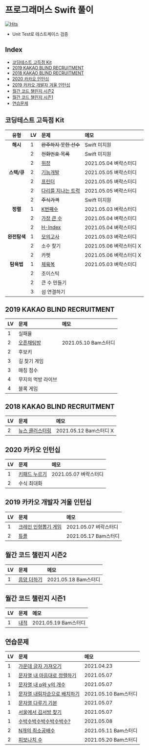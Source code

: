# 프로그래머스 Swift 풀이

[![Hits](https://hits.seeyoufarm.com/api/count/incr/badge.svg?url=https%3A%2F%2Fgithub.com%2FKyungminLeeDev%2FProgrammers_Swift)](https://hits.seeyoufarm.com)

- Unit Test로 테스트케이스 검증



## Index

- [코딩테스트 고득점 Kit](#코딩테스트-고득점-Kit)
- [2019 KAKAO BLIND RECRUITMENT](#2019-KAKAO-BLIND-RECRUITMENT)
- [2018 KAKAO BLIND RECRUITMENT](#2018-KAKAO-BLIND-RECRUITMENT)
- [2020 카카오 인턴십](#2020-카카오-인턴십)
- [2019 카카오 개발자 겨울 인턴십](#2019-카카오-개발자-겨울-인턴십)
- [월간 코드 챌린지 시즌2](#월간-코드-챌린지-시즌2)
- [월간 코드 챌린지 시즌1](#월간-코드-챌린지-시즌1)
- [연습문제](#연습문제)



## 코딩테스트 고득점 Kit

| 유형          | LV | 문제                                                                 | 메모 |
| :-----------: | -- | :------------------------------------------------------------------- | :--- |
| **해시**      | 1  | ~~완주하지 못한 선수~~                                               | Swift 미지원 |
|               | 2  | ~~전화번호 목록~~                                                    | Swift 미지원 |
|               | 2  | [위장](./Programmers_Swift/LV2_위장.swift)                           | 2021.05.04 벼락스터디 |
| **스택/큐**   | 2  | [기능개발](./Programmers_Swift/LV2_기능개발.swift)                   | 2021.05.05 벼락스터디 |
|               | 2  | [프린터](./Programmers_Swift/LV2_프린터.swift)                       | 2021.05.05 벼락스터디 |
|               | 2  | [다리를 지나는 트럭](./Programmers_Swift/LV2_다리를지나는트럭.swift) | 2021.05.05 벼락스터디 |
|               | 2  | ~~주식가격~~                                                         | Swift 미지원 |
| **정렬**      | 1  | [K번째수](./Programmers_Swift/LV1_K번째수.swift)                     | 2021.05.03 벼락스터디 |
|               | 2  | [가장 큰 수](./Programmers_Swift/LV2_가장큰수.swift)                 | 2021.05.04 벼락스터디 |
|               | 2  | [H-Index](./Programmers_Swift/LV2_H_Index.swift)                     | 2021.05.04 벼락스터디 |
| **완전탐색**  | 1  | [모의고사](./Programmers_Swift/LV1_모의고사.swift)                   | 2021.05.03 벼락스터디 |
|               | 2  | 소수 찾기                                                            | 2021.05.06 벼락스터디 X |
|               | 2  | 카펫                                                                 | 2021.05.06 벼락스터디 X |
| **탐욕법**    | 1  | [체육복](./Programmers_Swift/LV1_체육복.swift)                       | 2021.05.03 벼락스터디 |
|               | 2  | 조이스틱                                                             | |
|               | 2  | 큰 수 만들기                                                         | |
|               | 3  | 섬 연결하기                                                          | |





## 2019 KAKAO BLIND RECRUITMENT

| LV | 문제                                                                 | 메모 |
| -- | :------------------------------------------------------------------- | :--- |
| 1  | 실패율                                                               | |
| 2  | [오픈채팅방](./Programmers_Swift/LV2_오픈채팅방.swift)               | 2021.05.10 Bam스터디 |
| 2  | 후보키                                                               | |
| 3  | 길 찾기 게임                                                         | |
| 3  | 매칭 점수                                                            | |
| 4  | 무지의 먹방 라이브                                                   | |
| 4  | 블록 게임                                                            | |



## 2018 KAKAO BLIND RECRUITMENT

| LV | 문제                                                                 | 메모 |
| -- | :------------------------------------------------------------------- | :--- |
| 2  | [뉴스 클러스터링](./Programmers_Swift/LV2_뉴스클러스터링.swift)      | 2021.05.12 Bam스터디 X |



## 2020 카카오 인턴십

| LV | 문제                                                                 | 메모 |
| -- | :------------------------------------------------------------------- | :--- |
| 1  | [키패드 누르기](./Programmers_Swift/LV1_키패드누르기.swift)          | 2021.05.07 벼락스터디 |
| 2  | 수식 최대화                                                          |  |



## 2019 카카오 개발자 겨울 인턴십

| LV | 문제                                                                 | 메모 |
| -- | :------------------------------------------------------------------- | :--- |
| 1  | [크레인 인형뽑기 게임](./Programmers_Swift/LV1_크레인인형뽑기게임.swift) | 2021.05.07 벼락스터디 |
| 2  | [튜플](./Programmers_Swift/LV2_튜플.swift)                           | 2021.05.17 Bam스터디 |



## 월간 코드 챌린지 시즌2

| LV | 문제                                                                 | 메모 |
| -- | :------------------------------------------------------------------- | :--- |
| 1  | [음양 더하기](./Programmers_Swift/LV1_음양더하기.swift)      | 2021.05.18 Bam스터디 |



## 월간 코드 챌린지 시즌1

| LV | 문제                                                                 | 메모 |
| -- | :------------------------------------------------------------------- | :--- |
| 1  | [내적](./Programmers_Swift/LV1_내적.swift)      | 2021.05.19 Bam스터디 |



## 연습문제

| LV | 문제                                                                                  | 메모 |
| -- | :------------------------------------------------------------------------------------ | :--- |
| 1  | [가운데 글자 가져오기](./Programmers_Swift/LV1_가운데글자가져오기.swift)              | 2021.04.23 |
| 1  | [문자열 내 마음대로 정렬하기](./Programmers_Swift/LV1_문자열내마음대로정렬하기.swift) | 2021.05.07 |
| 1  | [문자열 내 p와 y의 개수](./Programmers_Swift/LV1_문자열내p와y의개수.swift)            | 2021.05.07 |
| 1  | [문자열 내림차순으로 배치하기](./Programmers_Swift/LV1_문자열내림차순으로배치하기.swift) | 2021.05.10 Bam스터디 |
| 1  | [문자열 다루기 기본](./Programmers_Swift/LV1_문자열다루기기본.swift)                  | 2021.05.07 |
| 1  | [서울에서 김서방 찾기](./Programmers_Swift/LV1_서울에서김서방찾기.swift)              | 2021.05.07 |
| 1  | [수박수박수박수박수박수?](./Programmers_Swift/LV1_수박수박수.swift)                   | 2021.05.08 |
| 2  | [N개의 최소공배수](./Programmers_Swift/LV2_N개의최소공배수.swift)                     | 2021.05.11 Bam스터디 |
| 2  | [피보나치 수](./Programmers_Swift/LV2_피보나치수.swift)                               | 2021.05.20 Bam스터디 |

